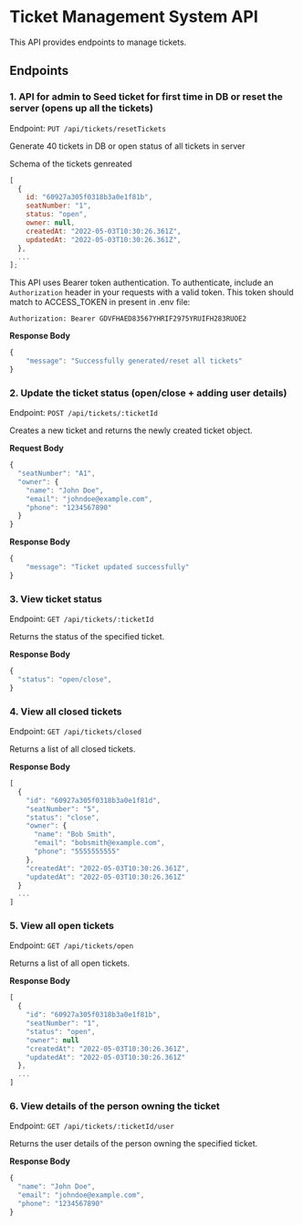 # Ticket Management System API

This API provides endpoints to manage tickets.

## Endpoints

### 1. API for admin to Seed ticket for first time in DB or reset the server (opens up all the tickets)

Endpoint: `PUT /api/tickets/resetTickets`

Generate 40 tickets in DB or open status of all tickets in server

Schema of the tickets genreated

```javascript
[
  {
    id: "60927a305f0318b3a0e1f81b",
    seatNumber: "1",
    status: "open",
    owner: null,
    createdAt: "2022-05-03T10:30:26.361Z",
    updatedAt: "2022-05-03T10:30:26.361Z",
  },
  ...
];
```

This API uses Bearer token authentication. To authenticate, include an `Authorization` header in your requests with a valid token. This token should match to ACCESS_TOKEN in present in .env file:

```http
Authorization: Bearer GDVFHAED83567YHRIF2975YRUIFH283RUOE2
```

**Response Body**

```javascript
{
    "message": "Successfully generated/reset all tickets"
}
```

### 2. Update the ticket status (open/close + adding user details)

Endpoint: `POST /api/tickets/:ticketId`

Creates a new ticket and returns the newly created ticket object.

**Request Body**

```javascript
{
  "seatNumber": "A1",
  "owner": {
    "name": "John Doe",
    "email": "johndoe@example.com",
    "phone": "1234567890"
  }
}
```

**Response Body**

```javascript
{
    "message": "Ticket updated successfully"
}
```

### 3. View ticket status

Endpoint: `GET /api/tickets/:ticketId`

Returns the status of the specified ticket.

**Response Body**

```javascript
{
  "status": "open/close",
}
```

### 4. View all closed tickets

Endpoint: `GET /api/tickets/closed`

Returns a list of all closed tickets.

**Response Body**

```javascript
[
  {
    "id": "60927a305f0318b3a0e1f81d",
    "seatNumber": "5",
    "status": "close",
    "owner": {
      "name": "Bob Smith",
      "email": "bobsmith@example.com",
      "phone": "5555555555"
    },
    "createdAt": "2022-05-03T10:30:26.361Z",
    "updatedAt": "2022-05-03T10:30:26.361Z"
  }
  ...
]
```

### 5. View all open tickets

Endpoint: `GET /api/tickets/open`

Returns a list of all open tickets.

**Response Body**

```javascript
[
  {
    "id": "60927a305f0318b3a0e1f81b",
    "seatNumber": "1",
    "status": "open",
    "owner": null
    "createdAt": "2022-05-03T10:30:26.361Z",
    "updatedAt": "2022-05-03T10:30:26.361Z"
  },
  ...
]
```

### 6. View details of the person owning the ticket

Endpoint: `GET /api/tickets/:ticketId/user`

Returns the user details of the person owning the specified ticket.

**Response Body**

```javascript
{
  "name": "John Doe",
  "email": "johndoe@example.com",
  "phone": "1234567890"
}
```
